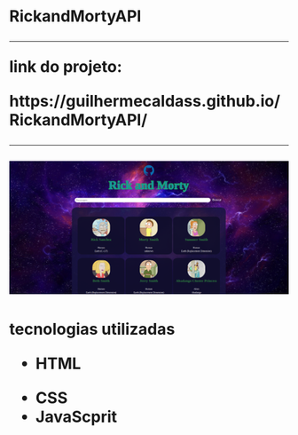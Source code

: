 <h1>RickandMortyAPI
<hr>
<p>link do projeto:
<p>https://guilhermecaldass.github.io/RickandMortyAPI/
<br>
<hr>
 
  <img src="imgs/capaproj.png">

<h1>tecnologias utilizadas

<ul>
<li> <p>HTML
<li>CSS
<li>JavaScprit
<ul>



